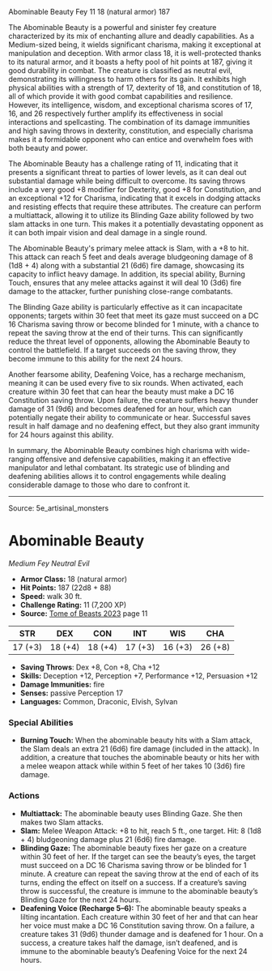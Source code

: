 <MonsterName/>Abominable Beauty</MonsterName>
<CreatureType/>Fey</CreatureType>
<CR/>11</CR>
<AC/>18 (natural armor)</AC>
<HP/>187</HP>
<summary>The Abominable Beauty is a powerful and sinister fey creature characterized by its mix of enchanting allure and deadly capabilities. As a Medium-sized being, it wields significant charisma, making it exceptional at manipulation and deception. With armor class 18, it is well-protected thanks to its natural armor, and it boasts a hefty pool of hit points at 187, giving it good durability in combat. The creature is classified as neutral evil, demonstrating its willingness to harm others for its gain. It exhibits high physical abilities with a strength of 17, dexterity of 18, and constitution of 18, all of which provide it with good combat capabilities and resilience. However, its intelligence, wisdom, and exceptional charisma scores of 17, 16, and 26 respectively further amplify its effectiveness in social interactions and spellcasting. The combination of its damage immunities and high saving throws in dexterity, constitution, and especially charisma makes it a formidable opponent who can entice and overwhelm foes with both beauty and power.</summary>

<detail>

The Abominable Beauty has a challenge rating of 11, indicating that it presents a significant threat to parties of lower levels, as it can deal out substantial damage while being difficult to overcome. Its saving throws include a very good +8 modifier for Dexterity, good +8 for Constitution, and an exceptional +12 for Charisma, indicating that it excels in dodging attacks and resisting effects that require these attributes. The creature can perform a multiattack, allowing it to utilize its Blinding Gaze ability followed by two slam attacks in one turn. This makes it a potentially devastating opponent as it can both impair vision and deal damage in a single round.

The Abominable Beauty's primary melee attack is Slam, with a +8 to hit. This attack can reach 5 feet and deals average bludgeoning damage of 8 (1d8 + 4) along with a substantial 21 (6d6) fire damage, showcasing its capacity to inflict heavy damage. In addition, its special ability, Burning Touch, ensures that any melee attacks against it will deal 10 (3d6) fire damage to the attacker, further punishing close-range combatants.

The Blinding Gaze ability is particularly effective as it can incapacitate opponents; targets within 30 feet that meet its gaze must succeed on a DC 16 Charisma saving throw or become blinded for 1 minute, with a chance to repeat the saving throw at the end of their turns. This can significantly reduce the threat level of opponents, allowing the Abominable Beauty to control the battlefield. If a target succeeds on the saving throw, they become immune to this ability for the next 24 hours.

Another fearsome ability, Deafening Voice, has a recharge mechanism, meaning it can be used every five to six rounds. When activated, each creature within 30 feet that can hear the beauty must make a DC 16 Constitution saving throw. Upon failure, the creature suffers heavy thunder damage of 31 (9d6) and becomes deafened for an hour, which can potentially negate their ability to communicate or hear. Successful saves result in half damage and no deafening effect, but they also grant immunity for 24 hours against this ability.

In summary, the Abominable Beauty combines high charisma with wide-ranging offensive and defensive capabilities, making it an effective manipulator and lethal combatant. Its strategic use of blinding and deafening abilities allows it to control engagements while dealing considerable damage to those who dare to confront it.</detail>



---

Source: 5e_artisinal_monsters

# Abominable Beauty

*Medium* *Fey* *Neutral Evil*

- **Armor Class:** 18 (natural armor)
- **Hit Points:** 187 (22d8 + 88)
- **Speed:** walk 30 ft.
- **Challenge Rating:** 11 (7,200 XP)
- **Source:** [Tome of Beasts 2023](https://koboldpress.com/kpstore/product/tome-of-beasts-1-2023-edition/) page 11

| STR | DEX | CON | INT | WIS | CHA |
| --- | --- | --- | --- | --- | --- |
| 17 (+3) | 18 (+4) | 18 (+4) | 17 (+3) | 16 (+3) | 26 (+8) |

- **Saving Throws**: Dex +8, Con +8, Cha +12
- **Skills:** Deception +12, Perception +7, Performance +12, Persuasion +12
- **Damage Immunities:** fire
- **Senses:** passive Perception 17
- **Languages:** Common, Draconic, Elvish, Sylvan

### Special Abilities

- **Burning Touch:** When the abominable beauty hits with a Slam attack, the Slam deals an extra 21 (6d6) fire damage (included in the attack). In addition, a creature that touches the abominable beauty or hits her with a melee weapon attack while within 5 feet of her takes 10 (3d6) fire damage.

### Actions

- **Multiattack:** The abominable beauty uses Blinding Gaze. She then makes two Slam attacks.
- **Slam:** Melee Weapon Attack: +8 to hit, reach 5 ft., one target. Hit: 8 (1d8 + 4) bludgeoning damage plus 21 (6d6) fire damage.
- **Blinding Gaze:** The abominable beauty fixes her gaze on a creature within 30 feet of her. If the target can see the beauty’s eyes, the target must succeed on a DC 16 Charisma saving throw or be blinded for 1 minute. A creature can repeat the saving throw at the end of each of its turns, ending the effect on itself on a success. If a creature’s saving throw is successful, the creature is immune to the abominable beauty’s Blinding Gaze for the next 24 hours.
- **Deafening Voice (Recharge 5–6):** The abominable beauty speaks a lilting incantation. Each creature within 30 feet of her and that can hear her voice must make a DC 16 Constitution saving throw. On a failure, a creature takes 31 (9d6) thunder damage and is deafened for 1 hour. On a success, a creature takes half the damage, isn’t deafened, and is immune to the abominable beauty’s Deafening Voice for the next 24 hours.


